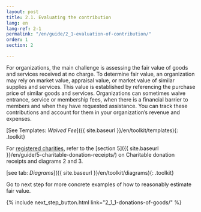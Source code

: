 ```yaml
---
layout: post
title: 2.1. Evaluating the contribution
lang: en
lang-ref: 2-1
permalink: "/en/guide/2_1-evaluation-of-contribution/"
order: 1
section: 2

---
```

For organizations, the main challenge is assessing the fair value of goods and services received at no charge. To determine fair value, an organization may rely on market value, appraisal value, or market value of similar supplies and services. This value is established by referencing the purchase price of similar goods and services. Organizations can sometimes waive entrance, service or membership fees, when there is a financial barrier to members and when they have requested assistance. You can track these contributions and account for them in your organization’s revenue and expenses.

[See Templates: _Waived Fee_]({{ site.baseurl }}/en/toolkit/templates){: .toolkit}

For <a class="tip" href="{{site.baseurl}}/en/toolkit/glossary#registered-charities" target="_blank" title="Charitable organizations, public foundations, or private foundations that are created and resident in Canada. They must use their resources for charitable activities and have charitable purposes that fall into one or more of the following categories: the relief of poverty, the advancement of education, the advancement of religion, other purposes that benefit the community">registered charities</a>, refer to the [section 5]({{ site.baseurl }}/en/guide/5-charitable-donation-receipts/) on Charitable donation receipts and diagrams 2 and 3.

[see tab: _Diagrams_]({{ site.baseurl }}/en/toolkit/diagrams){: .toolkit}

Go to next step for more concrete examples of how to reasonably estimate fair value.

{% include next_step_button.html link="2_1_1-donations-of-goods/" %}
